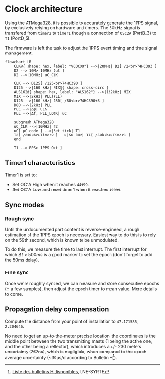 # Clock architecture
Using the ATMega328, it is possible to accurately generate the 1PPS signal, by exclusively relying on hardware and timers.
The 50kHz signal is transfered from `timer2` to `timer1` though a connection of `OSC2A` (PortB_3) to `T1` (PortD_5).

The firmware is left the task to adjust the 1PPS event timing and time signal management.

```mermaid
flowchart LR
    CLK@{ shape: hex, label: "VCOCXO"} -->|20MHz| D2[ /2<br>74HC393 ]
    D2 --> 10M> 10MHz Out ]
    D2 -->|10MHz| uC_CLK
    
    CLK --> D125[ /125<br>74HC390 ]
    D125 -->|160 kHz| MIX@{ shape: cross-circ }
    ALS162@{ shape: hex, label: "ALS162"} -->|162kHz| MIX
    MIX -->|2kHz| PLL(PLL)
    D125 -->|160 kHz| D80[ /80<br>74HC390+3 ]
    D80 -->|2kHz| PLL
    PLL -->|Δφ| CLK
    PLL -->|Δf, PLL_LOCK| uC

    subgraph ATMega328
    uC_CLK -->|10MHz| T2
    uC[ µC code ] -->|Set tick| T1
    T2[ /200<br>Timer2 ] -->|50 kHz| T1[ /50k<br>Timer1 ]
    end

    T1 --> PPS> 1PPS Out ]
```

## Timer1 characteristics
Timer1 is set to:
  - Set OC1A High when it reaches `44999`.
  - Set OC1A Low and reset timer1 when it reaches `49999`.

## Sync modes
### Rough sync
Until the undocumented part content is reverse-engineed, a rough estimation of the 1PPS epoch is necessary.
Easiest way to do this is to rely on the 59th second, which is known to be unmodulated.

To do this, we measure the time to last interrupt. The first interrupt for which $`Δt > 500ms`$ is a good marker to set the epoch (don't forget to add the 50ms delay). 

### Fine sync
Once we're roughly synced, we can measure and store consecutive epochs (± a few samples), then adjust the epoch timer to mean value. More details to come.

## Propagation delay compensation
Compute the distance from your point of installation to `47.171585, 2.204646`. 

No need to get an up-to-the-meter precise location: the coordinates is the middle point between the two transmitting masts (1 being the active one, and the other being a reflector), which introduces a +/- 230 meters uncertainty (767ns), which is negligible, when compared to the epoch average uncertainty (~30µs/d according to Bulletin H[^1]).

[^1]: [Liste des bulletins H disponibles](https://syrte.obspm.fr/tfc/temps/outgoing_data/laboTAF/bulH/liste_bulh.php), LNE-SYRTE
